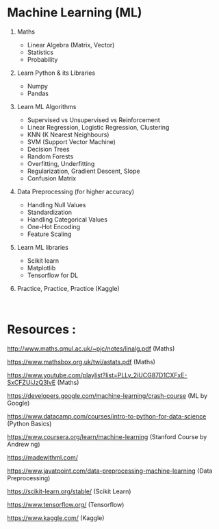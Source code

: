 # Machine Learning (ML)

1. Maths 
   - Linear Algebra (Matrix, Vector)
   - Statistics
   - Probability

2. Learn Python & its Libraries
   - Numpy
   - Pandas

3. Learn ML Algorithms 
   - Supervised vs Unsupervised vs Reinforcement 
   - Linear Regression, Logistic Regression, Clustering
   - KNN (K Nearest Neighbours)
   - SVM (Support Vector Machine)
   - Decision Trees
   - Random Forests
   - Overfitting, Underfitting
   - Regularization, Gradient Descent, Slope
   - Confusion Matrix

4. Data Preprocessing (for higher accuracy)
   - Handling Null Values
   - Standardization
   - Handling Categorical Values
   - One-Hot Encoding
   - Feature Scaling

5. Learn ML libraries 
   - Scikit learn
   - Matplotlib
   - Tensorflow for DL

6. Practice, Practice, Practice (Kaggle)

<br>

# Resources : 

http://www.maths.qmul.ac.uk/~pjc/notes/linalg.pdf (Maths)

https://www.mathsbox.org.uk/twi/astats.pdf (Maths)

https://www.youtube.com/playlist?list=PLLy_2iUCG87D1CXFxE-SxCFZUiJzQ3IvE (Maths)

https://developers.google.com/machine-learning/crash-course (ML by Google)

https://www.datacamp.com/courses/intro-to-python-for-data-science (Python Basics)

https://www.coursera.org/learn/machine-learning (Stanford Course by Andrew ng)

https://madewithml.com/ 

https://www.javatpoint.com/data-preprocessing-machine-learning (Data Preprocessing)

https://scikit-learn.org/stable/ (Scikit Learn)

https://www.tensorflow.org/ (Tensorflow)

https://www.kaggle.com/ (Kaggle)


